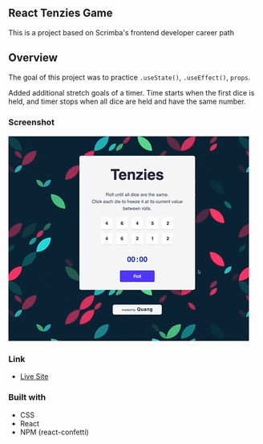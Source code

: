 ## React Tenzies Game

This is a project based on Scrimba's frontend developer career path

## Overview

The goal of this project was to practice `.useState()`, `.useEffect()`, `props`. 

Added additional stretch goals of a timer. Time starts when the first dice is held, and timer stops when all dice are held and have the same number.

### Screenshot

![](react-tenzies-game.gif)

### Link 

- [Live Site](https://taupe-souffle-04c736.netlify.app/)

### Built with 

- CSS
- React
- NPM (react-confetti)